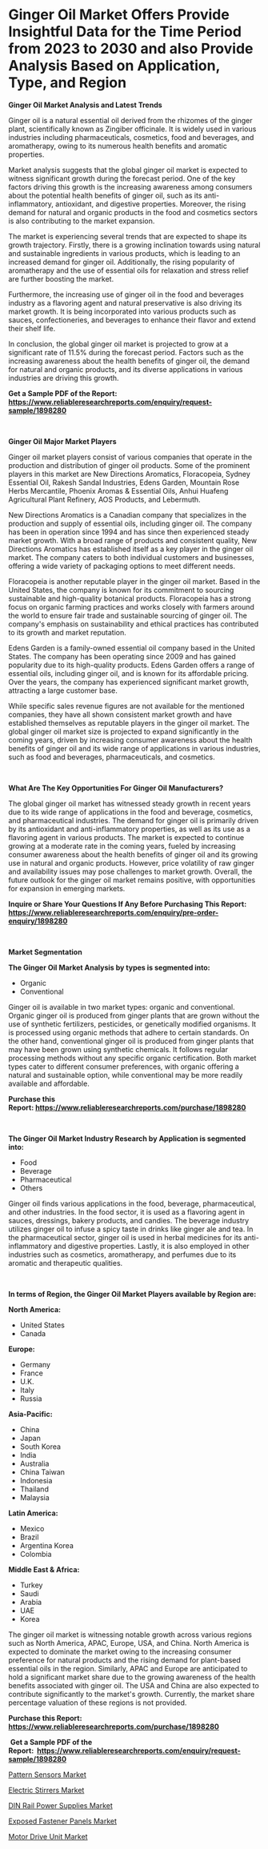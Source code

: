 <p><h1>Ginger Oil Market Offers Provide Insightful Data for the Time Period from 2023 to 2030 and also Provide Analysis Based on Application, Type, and Region</h1></p><p><strong>Ginger Oil Market Analysis and Latest Trends</strong></p>
<p><p>Ginger oil is a natural essential oil derived from the rhizomes of the ginger plant, scientifically known as Zingiber officinale. It is widely used in various industries including pharmaceuticals, cosmetics, food and beverages, and aromatherapy, owing to its numerous health benefits and aromatic properties.</p><p>Market analysis suggests that the global ginger oil market is expected to witness significant growth during the forecast period. One of the key factors driving this growth is the increasing awareness among consumers about the potential health benefits of ginger oil, such as its anti-inflammatory, antioxidant, and digestive properties. Moreover, the rising demand for natural and organic products in the food and cosmetics sectors is also contributing to the market expansion.</p><p>The market is experiencing several trends that are expected to shape its growth trajectory. Firstly, there is a growing inclination towards using natural and sustainable ingredients in various products, which is leading to an increased demand for ginger oil. Additionally, the rising popularity of aromatherapy and the use of essential oils for relaxation and stress relief are further boosting the market.</p><p>Furthermore, the increasing use of ginger oil in the food and beverages industry as a flavoring agent and natural preservative is also driving its market growth. It is being incorporated into various products such as sauces, confectioneries, and beverages to enhance their flavor and extend their shelf life.</p><p>In conclusion, the global ginger oil market is projected to grow at a significant rate of 11.5% during the forecast period. Factors such as the increasing awareness about the health benefits of ginger oil, the demand for natural and organic products, and its diverse applications in various industries are driving this growth.</p></p>
<p><strong>Get a Sample PDF of the Report:&nbsp; <a href="https://www.reliableresearchreports.com/enquiry/request-sample/1898280">https://www.reliableresearchreports.com/enquiry/request-sample/1898280</a></strong></p>
<p>&nbsp;</p>
<p><strong>Ginger Oil Major Market Players</strong></p>
<p><p>Ginger oil market players consist of various companies that operate in the production and distribution of ginger oil products. Some of the prominent players in this market are New Directions Aromatics, Floracopeia, Sydney Essential Oil, Rakesh Sandal Industries, Edens Garden, Mountain Rose Herbs Mercantile, Phoenix Aromas & Essential Oils, Anhui Huafeng Agricultural Plant Refinery, AOS Products, and Lebermuth.</p><p>New Directions Aromatics is a Canadian company that specializes in the production and supply of essential oils, including ginger oil. The company has been in operation since 1994 and has since then experienced steady market growth. With a broad range of products and consistent quality, New Directions Aromatics has established itself as a key player in the ginger oil market. The company caters to both individual customers and businesses, offering a wide variety of packaging options to meet different needs.</p><p>Floracopeia is another reputable player in the ginger oil market. Based in the United States, the company is known for its commitment to sourcing sustainable and high-quality botanical products. Floracopeia has a strong focus on organic farming practices and works closely with farmers around the world to ensure fair trade and sustainable sourcing of ginger oil. The company's emphasis on sustainability and ethical practices has contributed to its growth and market reputation.</p><p>Edens Garden is a family-owned essential oil company based in the United States. The company has been operating since 2009 and has gained popularity due to its high-quality products. Edens Garden offers a range of essential oils, including ginger oil, and is known for its affordable pricing. Over the years, the company has experienced significant market growth, attracting a large customer base.</p><p>While specific sales revenue figures are not available for the mentioned companies, they have all shown consistent market growth and have established themselves as reputable players in the ginger oil market. The global ginger oil market size is projected to expand significantly in the coming years, driven by increasing consumer awareness about the health benefits of ginger oil and its wide range of applications in various industries, such as food and beverages, pharmaceuticals, and cosmetics.</p></p>
<p>&nbsp;</p>
<p><strong>What Are The Key Opportunities For Ginger Oil Manufacturers?</strong></p>
<p><p>The global ginger oil market has witnessed steady growth in recent years due to its wide range of applications in the food and beverage, cosmetics, and pharmaceutical industries. The demand for ginger oil is primarily driven by its antioxidant and anti-inflammatory properties, as well as its use as a flavoring agent in various products. The market is expected to continue growing at a moderate rate in the coming years, fueled by increasing consumer awareness about the health benefits of ginger oil and its growing use in natural and organic products. However, price volatility of raw ginger and availability issues may pose challenges to market growth. Overall, the future outlook for the ginger oil market remains positive, with opportunities for expansion in emerging markets.</p></p>
<p><strong>Inquire or Share Your Questions If Any Before Purchasing This Report: <a href="https://www.reliableresearchreports.com/enquiry/pre-order-enquiry/1898280">https://www.reliableresearchreports.com/enquiry/pre-order-enquiry/1898280</a></strong></p>
<p>&nbsp;</p>
<p><strong>Market Segmentation</strong></p>
<p><strong>The Ginger Oil Market Analysis by types is segmented into:</strong></p>
<p><ul><li>Organic</li><li>Conventional</li></ul></p>
<p><p>Ginger oil is available in two market types: organic and conventional. Organic ginger oil is produced from ginger plants that are grown without the use of synthetic fertilizers, pesticides, or genetically modified organisms. It is processed using organic methods that adhere to certain standards. On the other hand, conventional ginger oil is produced from ginger plants that may have been grown using synthetic chemicals. It follows regular processing methods without any specific organic certification. Both market types cater to different consumer preferences, with organic offering a natural and sustainable option, while conventional may be more readily available and affordable.</p></p>
<p><strong>Purchase this Report:&nbsp;<a href="https://www.reliableresearchreports.com/purchase/1898280">https://www.reliableresearchreports.com/purchase/1898280</a></strong></p>
<p>&nbsp;</p>
<p><strong>The Ginger Oil Market Industry Research by Application is segmented into:</strong></p>
<p><ul><li>Food</li><li>Beverage</li><li>Pharmaceutical</li><li>Others</li></ul></p>
<p><p>Ginger oil finds various applications in the food, beverage, pharmaceutical, and other industries. In the food sector, it is used as a flavoring agent in sauces, dressings, bakery products, and candies. The beverage industry utilizes ginger oil to infuse a spicy taste in drinks like ginger ale and tea. In the pharmaceutical sector, ginger oil is used in herbal medicines for its anti-inflammatory and digestive properties. Lastly, it is also employed in other industries such as cosmetics, aromatherapy, and perfumes due to its aromatic and therapeutic qualities.</p></p>
<p>&nbsp;</p>
<p><strong>In terms of Region, the Ginger Oil Market Players available by Region are:</strong></p>
<p>
    <p> <strong> North America: </strong>
        <ul>
            <li>United States</li>
            <li>Canada</li>
        </ul>
        </p> 
    <p> <strong> Europe: </strong>
        <ul>
            <li>Germany</li>
            <li>France</li>
            <li>U.K.</li>
            <li>Italy</li>
            <li>Russia</li>
        </ul>
        </p> 
    <p> <strong> Asia-Pacific: </strong>
        <ul>
            <li>China</li>
            <li>Japan</li>
            <li>South Korea</li>
            <li>India</li>
            <li>Australia</li>
            <li>China Taiwan</li>
            <li>Indonesia</li>
            <li>Thailand</li>
            <li>Malaysia</li>
        </ul>
        </p> 
    <p> <strong> Latin America: </strong>
        <ul>
            <li>Mexico</li>
            <li>Brazil</li>
            <li>Argentina Korea</li>
            <li>Colombia</li>
        </ul>
        </p> 
    <p> <strong> Middle East & Africa: </strong>
        <ul>
            <li>Turkey</li>
            <li>Saudi</li>
            <li>Arabia</li>
            <li>UAE</li>
            <li>Korea</li>
        </ul>
    </p>
    </p>
<p><p>The ginger oil market is witnessing notable growth across various regions such as North America, APAC, Europe, USA, and China. North America is expected to dominate the market owing to the increasing consumer preference for natural products and the rising demand for plant-based essential oils in the region. Similarly, APAC and Europe are anticipated to hold a significant market share due to the growing awareness of the health benefits associated with ginger oil. The USA and China are also expected to contribute significantly to the market's growth. Currently, the market share percentage valuation of these regions is not provided.</p></p>
<p><strong>Purchase this Report: <a href="https://www.reliableresearchreports.com/purchase/1898280">https://www.reliableresearchreports.com/purchase/1898280</a></strong></p>
<p>&nbsp;<strong>Get a Sample PDF of the Report:&nbsp;&nbsp;<a href="https://www.reliableresearchreports.com/enquiry/request-sample/1898280">https://www.reliableresearchreports.com/enquiry/request-sample/1898280</a></strong></p>
<p><strong></strong></p>
<p><p><a href="https://medium.com/@edenkrajcik/pattern-sensors-market-size-reveals-the-best-marketing-channels-in-global-industry-8070067b3e19">Pattern Sensors Market</a></p><p><a href="https://medium.com/@vivianejast/electric-stirrers-market-size-cagr-trends-2024-2030-1f83332819b8">Electric Stirrers Market</a></p><p><a href="https://medium.com/@jensenklein/din-rail-power-supplies-market-furnishes-information-on-market-share-market-trends-and-market-ba1cd84eba71">DIN Rail Power Supplies Market</a></p><p><a href="https://medium.com/@elwyncarter2023/exposed-fastener-panels-market-size-reveals-the-best-marketing-channels-in-global-industry-9994081af604">Exposed Fastener Panels Market</a></p><p><a href="https://medium.com/@donaldortega4f/motor-drive-unit-market-comprehensive-assessment-by-type-application-and-geography-b926bd14b2ae">Motor Drive Unit Market</a></p></p>